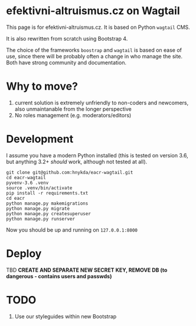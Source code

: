 # efektivni-altruismus.cz on Wagtail

This page is for efektivni-altruismus.cz. It is based on Python `wagtail` CMS.

It is also rewritten from scratch using Bootstrap 4.

The choice of the frameworks `boostrap` and `wagtail` is based on ease of use,
since there will be probably often a change in who manage the site. Both
have strong community and documentation. 

# Why to move?
1. current solution is extremely unfriendly to non-coders and newcomers, 
 also unmaintanable from the longer perspective
2. No roles management (e.g. moderators/editors)

# Development
I assume you have a modern Python installed (this is tested on 
version 3.6, but anything 3.2+ _should_ work, although not tested at all).

```
git clone git@github.com:hnykda/eacr-wagtail.git
cd eacr-wagtail
pyvenv-3.6 .venv
source .venv/bin/activate
pip install -r requirements.txt
cd eacr
python manage.py makemigrations
python manage.py migrate
python manage.py createsuperuser
python manage.py runserver
```

Now you should be up and running on `127.0.0.1:8000`

# Deploy
TBD
**CREATE AND SEPARATE NEW SECRET KEY, REMOVE DB (to dangerous - contains users and passwds)**

# TODO
1. Use our styleguides within new Bootstrap

